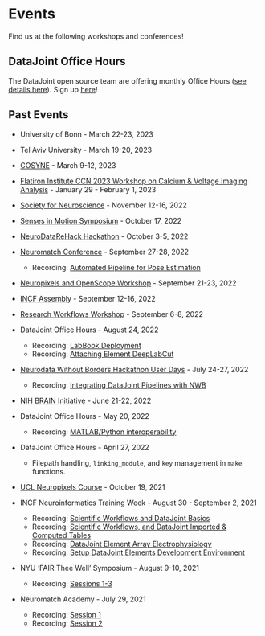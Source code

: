 # Events

Find us at the following workshops and conferences!

## DataJoint Office Hours

The DataJoint open source team are offering monthly Office Hours ([see details here](../support)).
Sign up [here](https://docs.google.com/forms/d/e/1FAIpQLSeMhZtzQQWB47I8HfPcJ5_pFyMhZO284PLIblDfshe30dEuXw/viewform)!

## Past Events

+ University of Bonn - March 22-23, 2023

+ Tel Aviv University - March 19-20, 2023

+ [COSYNE](https://www.cosyne.org/) - March 9-12, 2023

+ [Flatiron Institute CCN 2023 Workshop on Calcium & Voltage Imaging Analysis](https://indico.flatironinstitute.org/event/3293/) - January 29 - February 1, 2023

+ [Society for Neuroscience](https://www.sfn.org/meetings/neuroscience-2022) - November 12-16, 2022

+ [Senses in Motion Symposium](https://sensesinmotion.org/) - October 17, 2022

+ [NeuroDataReHack
  Hackathon](https://alleninstitute.org/what-we-do/brain-science/events-training/2022-neurodatarehack-hackathon/) -
October 3-5, 2022

+ [Neuromatch Conference](https://conference.neuromatch.io/) - September 27-28, 2022
  + Recording: [Automated Pipeline for Pose
    Estimation](https://www.youtube.com/watch?v=T3GPNTV5NqM)

+ [Neuropixels and OpenScope
  Workshop](https://alleninstitute.org/what-we-do/brain-science/events-training/2022-neuropixels-openscope-workshop/2022-workshop-attendee-information/) -
September 21-23, 2022

+ [INCF Assembly](https://neuroinformatics.incf.org/) - September 12-16, 2022

+ [Research Workflows Workshop](https://github.com/datajoint/sciops-workshop) -
September 6-8, 2022

+ DataJoint Office Hours - August 24, 2022
  + Recording: [LabBook Deployment](https://www.youtube.com/watch?v=MgL_F1X8Z1M)
  + Recording: [Attaching Element DeepLabCut](https://www.youtube.com/watch?v=F0GD8h4iios)

+ [Neurodata Without Borders Hackathon User
  Days](https://github.com/NeurodataWithoutBorders/nwb_hackathons/blob/main/HCK13_2022_Janelia/projects/PROJECTS.md) -
July 24-27, 2022
  + Recording: [Integrating DataJoint Pipelines with NWB](https://www.youtube.com/watch?v=-8OuJ69XtWc)

+ [NIH BRAIN
  Initiative](https://braininitiative.nih.gov/News-Events/event/8th-annual-brain-initiative-meeting) - June 21-22, 2022

+ DataJoint Office Hours - May 20, 2022
  + Recording: [MATLAB/Python interoperability](https://www.youtube.com/watch?v=Y7JG2-B2O5U)

+ DataJoint Office Hours - April 27, 2022
  + Filepath handling, `linking_module`, and `key` management in `make` functions.

+ [UCL Neuropixels
  Course](https://www.ucl.ac.uk/neuropixels/training/2021-neuropixels-course) -
October 19, 2021

+ INCF Neuroinformatics Training Week - August 30 - September 2, 2021
  + Recording: [Scientific Workflows and DataJoint Basics](https://youtu.be/YOSNIW6vlQ8)
  + Recording: [Scientific Workflows, and DataJoint Imported & Computed Tables](https://youtu.be/dudHnEtT_30)
  + Recording: [DataJoint Element Array Electrophysiology](https://youtu.be/KQlGYOBq7ow)
  + Recording: [Setup DataJoint Elements Development Environment](https://youtu.be/1j_OQiQDJV0)

+ NYU ‘FAIR Thee Well’ Symposium - August 9-10, 2021
  + Recording: [Sessions 1-3](https://www.youtube.com/watch?v=EyKC-VPP93k&list=PLoxm1_YI8Y4Mv0wUYiRinKkmqTxx2_Z3Y)

+ Neuromatch Academy - July 29, 2021
  + Recording: [Session 1](https://www.crowdcast.io/e/nma2021/32)
  + Recording: [Session 2](https://www.crowdcast.io/e/nma2021/34)
